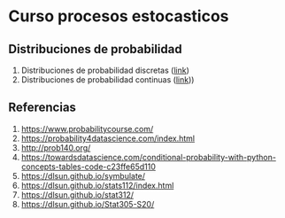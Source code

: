 # Curso procesos estocasticos

## Distribuciones de probabilidad

1. Distribuciones de probabilidad discretas ([link](variables_aleatorias_discretas/README.md))
2. Distribuciones de probabilidad continuas ([link](variables_aleatorias_continuas/README.md)))


## Referencias

1. https://www.probabilitycourse.com/
2. https://probability4datascience.com/index.html
3. http://prob140.org/
4. https://towardsdatascience.com/conditional-probability-with-python-concepts-tables-code-c23ffe65d110
5. https://dlsun.github.io/symbulate/
6. https://dlsun.github.io/stats112/index.html
7. https://dlsun.github.io/stat312/
8. https://dlsun.github.io/Stat305-S20/
